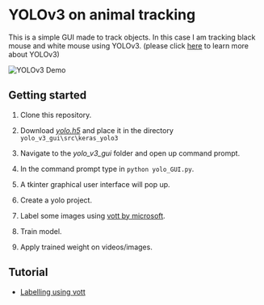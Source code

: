 # YOLOv3 on animal tracking
This is a simple GUI made to track objects. In this case I am tracking black mouse and white mouse using YOLOv3. (please click [here](https://pjreddie.com/media/files/papers/YOLOv3.pdf) to learn more about YOLOv3)

![YOLOv3 Demo](images/yolov3onanimal.gif)

## Getting started

1. Clone this repository.

2. Download [*yolo.h5*](https://osf.io/fynvr/)  and place it in the directory `yolo_v3_gui\src\keras_yolo3`

3. Navigate to the *yolo_v3_gui* folder and open up command prompt.

4. In the command prompt type in `python yolo_GUI.py`.

5. A tkinter graphical user interface will pop up.

6. Create a yolo project.

7. Label some images using [vott by microsoft](https://github.com/Microsoft/VoTT/releases).

8. Train model.

9. Apply trained weight on videos/images.

## Tutorial

- [Labelling using vott]()





